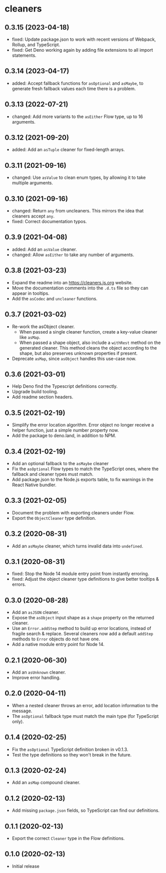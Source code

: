 # cleaners

## 0.3.15 (2023-04-18)

- fixed: Update package.json to work with recent versions of Webpack, Rollup, and TypeScript.
- fixed: Get Deno working again by adding file extensions to all import statements.

## 0.3.14 (2023-04-17)

- added: Accept fallback functions for `asOptional` and `asMaybe`, to generate fresh fallback values each time there is a problem.

## 0.3.13 (2022-07-21)

- changed: Add more variants to the `asEither` Flow type, up to 16 arguments.

## 0.3.12 (2021-09-20)

- added: Add an `asTuple` cleaner for fixed-length arrays.

## 0.3.11 (2021-09-16)

- changed: Use `asValue` to clean enum types, by allowing it to take multiple arguments.

## 0.3.10 (2021-09-16)

- changed: Return `any` from uncleaners. This mirrors the idea that cleaners accept `any`.
- fixed: Correct documentation typos.

## 0.3.9 (2021-04-08)

- added: Add an `asValue` cleaner.
- changed: Allow `asEither` to take any number of arguments.

## 0.3.8 (2021-03-23)

- Expand the readme into an https://cleaners.js.org website.
- Move the documentation comments into the `.d.ts` file so they can appear in tooltips.
- Add the `asCodec` and `uncleaner` functions.

## 0.3.7 (2021-03-02)

- Re-work the asObject cleaner.
  - When passed a single cleaner function, create a key-value cleaner like `asMap`.
  - When passed a shape object, also include a `withRest` method on the generated cleaner. This method cleans the object according to the shape, but also preserves unknown properties if present.
- Deprecate `asMap`, since `asObject` handles this use-case now.

## 0.3.6 (2021-03-01)

- Help Deno find the Typescript definitions correctly.
- Upgrade build tooling.
- Add readme section headers.

## 0.3.5 (2021-02-19)

- Simplify the error location algorithm. Error object no longer receive a helper function, just a simple number property now.
- Add the package to deno.land, in addition to NPM.

## 0.3.4 (2021-02-19)

- Add an optional fallback to the `asMaybe` cleaner
- Fix the `asOptional` Flow types to match the TypeScript ones, where the fallback and cleaner types must match.
- Add package.json to the Node.js exports table, to fix warnings in the React Native bundler.

## 0.3.3 (2021-02-05)

- Document the problem with exporting cleaners under Flow.
- Export the `ObjectCleaner` type definition.

## 0.3.2 (2020-08-31)

- Add an `asMaybe` cleaner, which turns invalid data into `undefined`.

## 0.3.1 (2020-08-31)

- fixed: Stop the Node 14 module entry point from instantly erroring.
- fixed: Adjust the object cleaner type definitions to give better tooltips & errors.

## 0.3.0 (2020-08-28)

- Add an `asJSON` cleaner.
- Expose the `asObject` input shape as a `shape` property on the returned cleaner.
- Use an `Error.addStep` method to build up error locations, instead of fragile search & replace. Several cleaners now add a default `addStep` methods to `Error` objects do not have one.
- Add a native module entry point for Node 14.

## 0.2.1 (2020-06-30)

- Add an `asUnknown` cleaner.
- Improve error handling.

## 0.2.0 (2020-04-11)

- When a nested cleaner throws an error, add location information to the message.
- The `asOptional` fallback type must match the main type (for TypeScript only).

## 0.1.4 (2020-02-25)

- Fix the `asOptional` TypeScript definition broken in v0.1.3.
- Test the type definitions so they won't break in the future.

## 0.1.3 (2020-02-24)

- Add an `asMap` compound cleaner.

## 0.1.2 (2020-02-13)

- Add missing `package.json` fields, so TypeScript can find our definitions.

## 0.1.1 (2020-02-13)

- Export the correct `Cleaner` type in the Flow definitions.

## 0.1.0 (2020-02-13)

- Initial release

